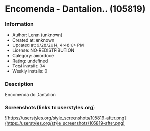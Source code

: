 # Encomenda - Dantalion.. (105819)

### Information
- Author: Leran (unknown)
- Created at: unknown
- Updated at: 9/28/2014, 4:48:04 PM
- License: NO-REDISTRIBUTION
- Category: amordoce
- Rating: undefined
- Total installs: 34
- Weekly installs: 0


### Description
Encomenda do Dantalion.


### Screenshots (links to userstyles.org)
![https://userstyles.org/style_screenshots/105819-after.png](https://userstyles.org/style_screenshots/105819-after.png)


